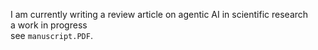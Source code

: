 I am currently writing a review article on agentic AI in scientific research <br>
a work in progress <br>
see `manuscript.PDF`. 
